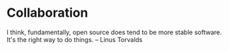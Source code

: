 # Collaboration

I think, fundamentally, open source does tend to be more stable software. It's the right way to do things. – Linus Torvalds